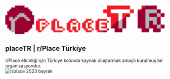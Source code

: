 ![r/place 2023 banner](placeTR-txt.svg)
## placeTR | r/Place Türkiye
r/Place etkinliği için Türkiye kolunda kaynak oluşturmak amaçlı kurulmuş bir organizasyondur.  
![r/place 2023 bayrak](https://cdn.discordapp.com/attachments/1131954606344253501/1133045714092564560/TASARIM_FINAL.png)
